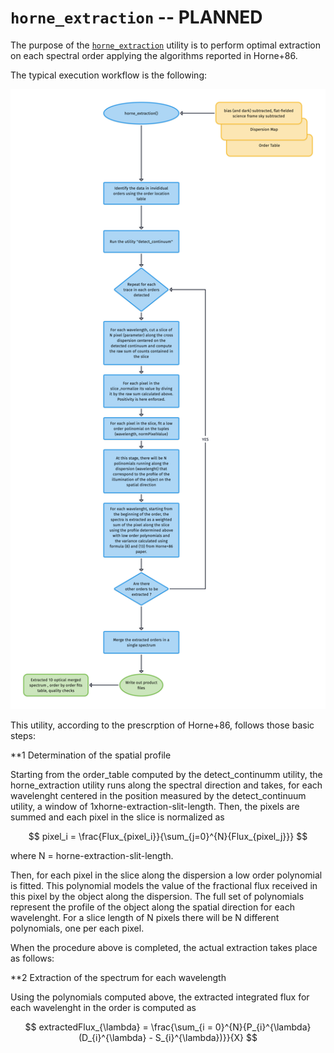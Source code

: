 # `horne_extraction` -- PLANNED 

The purpose of the [`horne_extraction`](#soxspipe.commonutils.horne_extraction) utility is to perform optimal extraction on each spectral order applying the algorithms reported in Horne+86.

The typical execution workflow is the following:

![](horne_extraction.png)

This utility, according to the prescrption of Horne+86, follows those basic steps:

**1 Determination of the spatial profile

Starting from the order_table computed by the detect_continumm utility, the horne_extraction utility runs along the spectral direction and takes, for each wavelenght centered in the position measured by the detect_continuum utility, a window of 1xhorne-extraction-slit-length. Then, the pixels are summed and each pixel in the slice is normalized as 

$$
pixel_i = \frac{Flux_{pixel_i}}{\sum_{j=0}^{N}{Flux_{pixel_j}}}
$$ 

where N = horne-extraction-slit-length.


Then, for each pixel in the slice along the dispersion a low order polynomial is fitted. This polynomial models the value of the fractional flux received in this pixel by the object along the dispersion. The full set of polynomials represent the profile of the object along the spatial direction for each wavelenght. For a slice length of N pixels there will be N different polynomials, one per each pixel.

When the procedure above is completed, the actual extraction takes place as follows:

**2 Extraction of the spectrum for each wavelength

Using the polynomials computed above, the extracted integrated flux for each wavelenght in the order is computed as

$$
extractedFlux_{\lambda} = \frac{\sum_{i = 0}^{N}{P_{i}^{\lambda} (D_{i}^{\lambda} - S_{i}^{\lambda})}}{X}
$$


